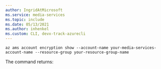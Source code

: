 ```yaml
---
author: IngridAtMicrosoft
ms.service: media-services 
ms.topic: include
ms.date: 05/13/2021
ms.author: inhenkel
ms.custom: CLI, devx-track-azurecli
---
```


<!--Show Media Services Managed Identity CLI-->

```azurecli-interactive
az ams account encryption show --account-name your-media-services-account-name --resource-group your-resource-group-name
```

The command returns:

```json

```